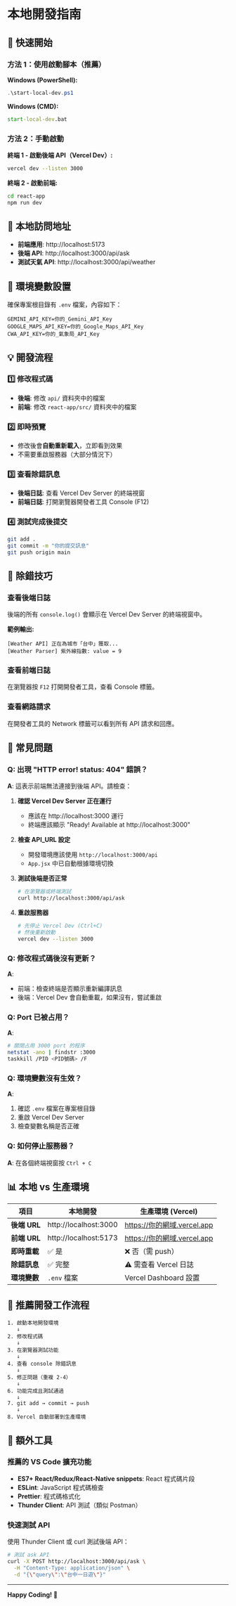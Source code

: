 # 本地開發指南

## 🚀 快速開始

### 方法 1：使用啟動腳本（推薦）

**Windows (PowerShell):**
```powershell
.\start-local-dev.ps1
```

**Windows (CMD):**
```cmd
start-local-dev.bat
```

### 方法 2：手動啟動

**終端 1 - 啟動後端 API（Vercel Dev）:**
```bash
vercel dev --listen 3000
```

**終端 2 - 啟動前端:**
```bash
cd react-app
npm run dev
```

## 📍 本地訪問地址

- **前端應用**: http://localhost:5173
- **後端 API**: http://localhost:3000/api/ask
- **測試天氣 API**: http://localhost:3000/api/weather

## 🔧 環境變數設置

確保專案根目錄有 `.env` 檔案，內容如下：

```env
GEMINI_API_KEY=你的_Gemini_API_Key
GOOGLE_MAPS_API_KEY=你的_Google_Maps_API_Key
CWA_API_KEY=你的_氣象局_API_Key
```

## 💡 開發流程

### 1️⃣ 修改程式碼
- **後端**: 修改 `api/` 資料夾中的檔案
- **前端**: 修改 `react-app/src/` 資料夾中的檔案

### 2️⃣ 即時預覽
- 修改後會**自動重新載入**，立即看到效果
- 不需要重啟服務器（大部分情況下）

### 3️⃣ 查看除錯訊息
- **後端日誌**: 查看 Vercel Dev Server 的終端視窗
- **前端日誌**: 打開瀏覽器開發者工具 Console (F12)

### 4️⃣ 測試完成後提交
```bash
git add .
git commit -m "你的提交訊息"
git push origin main
```

## 🐛 除錯技巧

### 查看後端日誌
後端的所有 `console.log()` 會顯示在 Vercel Dev Server 的終端視窗中。

**範例輸出:**
```
[Weather API] 正在為城市「台中」獲取...
[Weather Parser] 紫外線指數: value = 9
```

### 查看前端日誌
在瀏覽器按 `F12` 打開開發者工具，查看 Console 標籤。

### 查看網路請求
在開發者工具的 Network 標籤可以看到所有 API 請求和回應。

## 🔄 常見問題

### Q: 出現 "HTTP error! status: 404" 錯誤？
**A**: 
這表示前端無法連接到後端 API。請檢查：

1. **確認 Vercel Dev Server 正在運行**
   - 應該在 http://localhost:3000 運行
   - 終端應該顯示 "Ready! Available at http://localhost:3000"

2. **檢查 API_URL 設定**
   - 開發環境應該使用 `http://localhost:3000/api`
   - `App.jsx` 中已自動根據環境切換

3. **測試後端是否正常**
   ```bash
   # 在瀏覽器或終端測試
   curl http://localhost:3000/api/ask
   ```

4. **重啟服務器**
   ```bash
   # 先停止 Vercel Dev (Ctrl+C)
   # 然後重新啟動
   vercel dev --listen 3000
   ```

### Q: 修改程式碼後沒有更新？
**A**: 
- 前端：檢查終端是否顯示重新編譯訊息
- 後端：Vercel Dev 會自動重載，如果沒有，嘗試重啟

### Q: Port 已被占用？
**A**: 
```bash
# 關閉占用 3000 port 的程序
netstat -ano | findstr :3000
taskkill /PID <PID號碼> /F
```

### Q: 環境變數沒有生效？
**A**: 
1. 確認 `.env` 檔案在專案根目錄
2. 重啟 Vercel Dev Server
3. 檢查變數名稱是否正確

### Q: 如何停止服務器？
**A**: 
在各個終端視窗按 `Ctrl + C`

## 📊 本地 vs 生產環境

| 項目 | 本地開發 | 生產環境 (Vercel) |
|------|---------|------------------|
| **後端 URL** | http://localhost:3000 | https://你的網域.vercel.app |
| **前端 URL** | http://localhost:5173 | https://你的網域.vercel.app |
| **即時重載** | ✅ 是 | ❌ 否（需 push） |
| **除錯訊息** | ✅ 完整 | ⚠️ 需查看 Vercel 日誌 |
| **環境變數** | `.env` 檔案 | Vercel Dashboard 設置 |

## 🎯 推薦開發工作流程

```
1. 啟動本地開發環境
   ↓
2. 修改程式碼
   ↓
3. 在瀏覽器測試功能
   ↓
4. 查看 console 除錯訊息
   ↓
5. 修正問題（重複 2-4）
   ↓
6. 功能完成且測試通過
   ↓
7. git add → commit → push
   ↓
8. Vercel 自動部署到生產環境
```

## 🌟 額外工具

### 推薦的 VS Code 擴充功能
- **ES7+ React/Redux/React-Native snippets**: React 程式碼片段
- **ESLint**: JavaScript 程式碼檢查
- **Prettier**: 程式碼格式化
- **Thunder Client**: API 測試（類似 Postman）

### 快速測試 API
使用 Thunder Client 或 curl 測試後端 API：

```bash
# 測試 ask API
curl -X POST http://localhost:3000/api/ask \
  -H "Content-Type: application/json" \
  -d "{\"query\":\"台中一日遊\"}"
```

---

**Happy Coding! 🎉**

